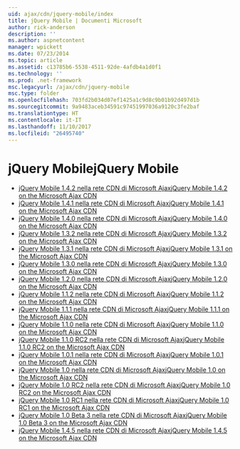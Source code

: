 ```yaml
---
uid: ajax/cdn/jquery-mobile/index
title: jQuery Mobile | Documenti Microsoft
author: rick-anderson
description: ''
ms.author: aspnetcontent
manager: wpickett
ms.date: 07/23/2014
ms.topic: article
ms.assetid: c13785b6-5538-4511-92de-4afdb4a1d0f1
ms.technology: ''
ms.prod: .net-framework
msc.legacyurl: /ajax/cdn/jquery-mobile
msc.type: folder
ms.openlocfilehash: 703fd2b034d07ef1425a1c9d8c9b01b92d497d1b
ms.sourcegitcommit: 9a9483aceb34591c97451997036a9120c3fe2baf
ms.translationtype: HT
ms.contentlocale: it-IT
ms.lasthandoff: 11/10/2017
ms.locfileid: "26495740"
---
```

<a name="jquery-mobile"></a><span data-ttu-id="c4367-102">jQuery Mobile</span><span class="sxs-lookup"><span data-stu-id="c4367-102">jQuery Mobile</span></span>
====================
- [<span data-ttu-id="c4367-103">jQuery Mobile 1.4.2 nella rete CDN di Microsoft Ajax</span><span class="sxs-lookup"><span data-stu-id="c4367-103">jQuery Mobile 1.4.2 on the Microsoft Ajax CDN</span></span>](cdnjquerymobile142.md)
- [<span data-ttu-id="c4367-104">jQuery Mobile 1.4.1 nella rete CDN di Microsoft Ajax</span><span class="sxs-lookup"><span data-stu-id="c4367-104">jQuery Mobile 1.4.1 on the Microsoft Ajax CDN</span></span>](cdnjquerymobile141.md)
- [<span data-ttu-id="c4367-105">jQuery Mobile 1.4.0 nella rete CDN di Microsoft Ajax</span><span class="sxs-lookup"><span data-stu-id="c4367-105">jQuery Mobile 1.4.0 on the Microsoft Ajax CDN</span></span>](cdnjquerymobile140.md)
- [<span data-ttu-id="c4367-106">jQuery Mobile 1.3.2 nella rete CDN di Microsoft Ajax</span><span class="sxs-lookup"><span data-stu-id="c4367-106">jQuery Mobile 1.3.2 on the Microsoft Ajax CDN</span></span>](cdnjquerymobile132.md)
- [<span data-ttu-id="c4367-107">jQuery Mobile 1.3.1 nella rete CDN di Microsoft Ajax</span><span class="sxs-lookup"><span data-stu-id="c4367-107">jQuery Mobile 1.3.1 on the Microsoft Ajax CDN</span></span>](cdnjquerymobile131.md)
- [<span data-ttu-id="c4367-108">jQuery Mobile 1.3.0 nella rete CDN di Microsoft Ajax</span><span class="sxs-lookup"><span data-stu-id="c4367-108">jQuery Mobile 1.3.0 on the Microsoft Ajax CDN</span></span>](cdnjquerymobile130.md)
- [<span data-ttu-id="c4367-109">jQuery Mobile 1.2.0 nella rete CDN di Microsoft Ajax</span><span class="sxs-lookup"><span data-stu-id="c4367-109">jQuery Mobile 1.2.0 on the Microsoft Ajax CDN</span></span>](cdnjquerymobile120.md)
- [<span data-ttu-id="c4367-110">jQuery Mobile 1.1.2 nella rete CDN di Microsoft Ajax</span><span class="sxs-lookup"><span data-stu-id="c4367-110">jQuery Mobile 1.1.2 on the Microsoft Ajax CDN</span></span>](cdnjquerymobile112.md)
- [<span data-ttu-id="c4367-111">jQuery Mobile 1.1.1 nella rete CDN di Microsoft Ajax</span><span class="sxs-lookup"><span data-stu-id="c4367-111">jQuery Mobile 1.1.1 on the Microsoft Ajax CDN</span></span>](cdnjquerymobile111.md)
- [<span data-ttu-id="c4367-112">jQuery Mobile 1.1.0 nella rete CDN di Microsoft Ajax</span><span class="sxs-lookup"><span data-stu-id="c4367-112">jQuery Mobile 1.1.0 on the Microsoft Ajax CDN</span></span>](cdnjquerymobile110.md)
- [<span data-ttu-id="c4367-113">jQuery Mobile 1.1.0 RC2 nella rete CDN di Microsoft Ajax</span><span class="sxs-lookup"><span data-stu-id="c4367-113">jQuery Mobile 1.1.0 RC2 on the Microsoft Ajax CDN</span></span>](cdnjquerymobile110rc2.md)
- [<span data-ttu-id="c4367-114">jQuery Mobile 1.0.1 nella rete CDN di Microsoft Ajax</span><span class="sxs-lookup"><span data-stu-id="c4367-114">jQuery Mobile 1.0.1 on the Microsoft Ajax CDN</span></span>](cdnjquerymobile101.md)
- [<span data-ttu-id="c4367-115">jQuery Mobile 1.0 nella rete CDN di Microsoft Ajax</span><span class="sxs-lookup"><span data-stu-id="c4367-115">jQuery Mobile 1.0 on the Microsoft Ajax CDN</span></span>](cdnjquerymobile10.md)
- [<span data-ttu-id="c4367-116">jQuery Mobile 1.0 RC2 nella rete CDN di Microsoft Ajax</span><span class="sxs-lookup"><span data-stu-id="c4367-116">jQuery Mobile 1.0 RC2 on the Microsoft Ajax CDN</span></span>](cdnjquerymobile10rc2.md)
- [<span data-ttu-id="c4367-117">jQuery Mobile 1.0 RC1 nella rete CDN di Microsoft Ajax</span><span class="sxs-lookup"><span data-stu-id="c4367-117">jQuery Mobile 1.0 RC1 on the Microsoft Ajax CDN</span></span>](cdnjquerymobile10rc1.md)
- [<span data-ttu-id="c4367-118">jQuery Mobile 1.0 Beta 3 nella rete CDN di Microsoft Ajax</span><span class="sxs-lookup"><span data-stu-id="c4367-118">jQuery Mobile 1.0 Beta 3 on the Microsoft Ajax CDN</span></span>](cdnjquerymobile10b3.md)
- [<span data-ttu-id="c4367-119">jQuery Mobile 1.4.5 nella rete CDN di Microsoft Ajax</span><span class="sxs-lookup"><span data-stu-id="c4367-119">jQuery Mobile 1.4.5 on the Microsoft Ajax CDN</span></span>](cdnjquerymobile145.md)
